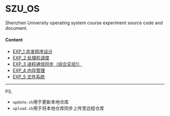 # SZU_OS
Shenzhen University operating system course experiment source code and document.

#### Content

- [EXP_1 并发程序设计](EXP_1/EXP_1.md)
- [EXP_2 处理机调度](EXP_2/EXP_2.md)
- [EXP_3 进程通信同步（综合实验1）](EXP_3/EXP_3.md)
- [EXP_4 内存管理](EXP_4/EXP_4.md)
- [EXP_5 文件系统](EXP_5/EXP_5.md)

---

PS.

- `update.sh`用于更新本地仓库
- `upload.sh`用于将本地仓库同步上传至远程仓库
